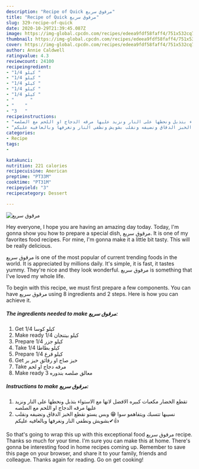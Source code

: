 ```yaml
---
description: "Recipe of Quick مرقوق سريع"
title: "Recipe of Quick مرقوق سريع"
slug: 329-recipe-of-quick
date: 2020-10-29T21:39:45.087Z
image: https://img-global.cpcdn.com/recipes/edeea9fdf58faff4/751x532cq70/الصورة-الرئيسية-لوصفةمرقوق-سريع.jpg
thumbnail: https://img-global.cpcdn.com/recipes/edeea9fdf58faff4/751x532cq70/الصورة-الرئيسية-لوصفةمرقوق-سريع.jpg
cover: https://img-global.cpcdn.com/recipes/edeea9fdf58faff4/751x532cq70/الصورة-الرئيسية-لوصفةمرقوق-سريع.jpg
author: Annie Caldwell
ratingvalue: 4.3
reviewcount: 24100
recipeingredient:
- "1/4 كيلو "
- "1/4 كيلو "
- "1/4 كيلو "
- "1/4 كيلو "
- "1/4 كيلو "
- "      "
- "    "
- "3   "
recipeinstructions:
- "تقطع الخضار مكعبات كبيره الافضل لانها مع الاستواء بتذبل ونحطها على النار ونزيد عليها مرقه الدجاج او اللحم مع الصلصه"
- "نسيبها تتسبك ويتفاهمو سوا 😁 وبس يستو نقطع الخبز الدقاق ونضيفه ونقلب بشويش ونطفي النار ونغرفها وبالعافيه عليكم✔👍"
categories:
- Recipe
tags:
- 

katakunci:  
nutrition: 221 calories
recipecuisine: American
preptime: "PT33M"
cooktime: "PT31M"
recipeyield: "3"
recipecategory: Dessert

---
```



![مرقوق سريع](https://img-global.cpcdn.com/recipes/edeea9fdf58faff4/751x532cq70/الصورة-الرئيسية-لوصفةمرقوق-سريع.jpg)

Hey everyone, I hope you are having an amazing day today. Today, I'm gonna show you how to prepare a special dish, مرقوق سريع. It is one of my favorites food recipes. For mine, I'm gonna make it a little bit tasty. This will be really delicious.

مرقوق سريع is one of the most popular of current trending foods in the world. It is appreciated by millions daily. It's simple, it is fast, it tastes yummy. They're nice and they look wonderful. مرقوق سريع is something that I've loved my whole life.




To begin with this recipe, we must first prepare a few components. You can have مرقوق سريع using 8 ingredients and 2 steps. Here is how you can achieve it.

<!--inarticleads1-->

##### The ingredients needed to make مرقوق سريع:

1. Get 1/4 كيلو كوسا
1. Make ready 1/4 كيلو بيتنجان
1. Prepare 1/4 كيلو جزر
1. Take 1/4 كيلو بطاطا
1. Prepare 1/4 كيلو قرع
1. Get  خبز صاج او رقائق خبز بر
1. Take  مرقه دجاج او لحم
1. Make ready 3 معالق صلصه بندوره




<!--inarticleads2-->

##### Instructions to make مرقوق سريع:

1. تقطع الخضار مكعبات كبيره الافضل لانها مع الاستواء بتذبل ونحطها على النار ونزيد عليها مرقه الدجاج او اللحم مع الصلصه
1. نسيبها تتسبك ويتفاهمو سوا 😁 وبس يستو نقطع الخبز الدقاق ونضيفه ونقلب بشويش ونطفي النار ونغرفها وبالعافيه عليكم✔👍




So that's going to wrap this up with this exceptional food مرقوق سريع recipe. Thanks so much for your time. I'm sure you can make this at home. There's gonna be interesting food in home recipes coming up. Remember to save this page on your browser, and share it to your family, friends and colleague. Thanks again for reading. Go on get cooking!
